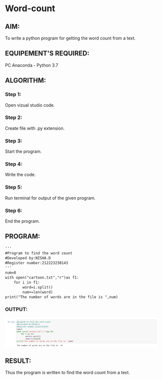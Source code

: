 # Word-count
## AIM:
To write a python program for getting the word count from a text.
## EQUIPEMENT'S REQUIRED: 
PC
Anaconda - Python 3.7
## ALGORITHM: 
### Step 1:
Open vizual studio code.
### Step 2: 
Create file with .py extension. 
### Step 3: 
Start the program.
### Step 4:  
Write the code.
### Step 5: 
Run terminal for output of the given program.
### Step 6: 
End the program.
## PROGRAM:
```
'''
#Program to find the word count
#Developed by:NISHA.D
#Register number:212223230143
'''
num=0
with open("cartoon.txt","r")as f1:
    for i in f1:
        word=i.split()
        num+=len(word)
print("The number of words are in the file is ",num)
```

### OUTPUT:
![Alt text](<Screenshot 2024-01-02 141735.png>)


## RESULT:
Thus the program is written to find the word count from a text.
